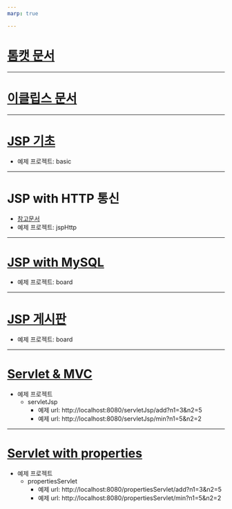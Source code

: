 ```yaml
---
marp: true

---
```

# [톰캣 문서](./Tomcat.md)

---
# [이클립스 문서](./Eclipse.md)

---
# [JSP 기초](./JSP.md)
- 예제 프로젝트: basic

---
# JSP with HTTP 통신
- [참고문서](https://www.youtube.com/watch?v=e9V6J4Lu3p8&list=PLpzDq-W37heSMxWj0XEVfM1rUcHBDjhm3&index=11)
- 예제 프로젝트: jspHttp

---
# [JSP with MySQL](./JSPwithMySQL.md)
- 예제 프로젝트: board

---
# [JSP 게시판](./Board.md)
- 예제 프로젝트: board

---
# [Servlet & MVC](./Servlet.md)
- 예제 프로젝트
  - servletJsp
    - 예제 url: http://localhost:8080/servletJsp/add?n1=3&n2=5
    - 예제 url: http://localhost:8080/servletJsp/min?n1=5&n2=2

---
# [Servlet with properties](./properties.md)
- 예제 프로젝트 
  - propertiesServlet
    - 예제 url: http://localhost:8080/propertiesServlet/add?n1=3&n2=5
    - 예제 url: http://localhost:8080/propertiesServlet/min?n1=5&n2=2




